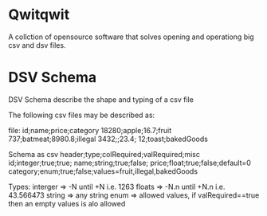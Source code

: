 # Qwitqwit

A collction of opensource software that solves opening and operationg big csv and dsv files.

# DSV Schema

DSV Schema describe the shape and typing of a csv file

The following csv files may be described as:

file: 
id;name;price;category
18280;apple;16.7;fruit
737;batmeat;8980.8;illegal
3432;;23.4;
12;toast;bakedGoods


Schema as csv
header;type;colRequired;valRequired;misc
id;integer;true;true;
name;string;true;false;
price;float;true;false;default=0
category;enum;true;false;values=fruit,illegal,bakedGoods

Types:
interger => -N until +N i.e. 1263
floats => -N.n until +N.n i.e. 43.566473
string => any string
enum => allowed values, if valRequired==true then an empty values is alo allowed


